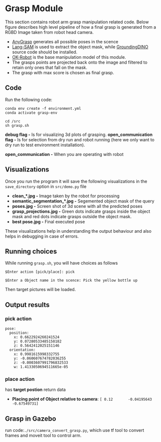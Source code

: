 # Grasp Module
This section contains robot arm grasp manipulation related code. Below figure describes high level pipeline of how a final grasp is generated from a RGBD Image taken from robot head camera.
* [AnyGrasp](https://arxiv.org/abs/2212.08333) generates all possible poses in the scence
* [Lang-SAM](https://github.com/luca-medeiros/lang-segment-anything) is used to extract the object mask, while [GroundingDINO](https://github.com/IDEA-Research/GroundingDINO) source code should be installed.
* [OK-Robot](https://github.com/ok-robot/ok-robot) is the base manipulation model of this module.
* The grasps points are projected back onto the image and filtered to retain only ones that fall on the mask.
* The grasp with max score is chosen as final grasp.


## Code
Run the following code:
```
conda env create -f environment.yml
conda activate grasp-env

cd /src
sh grasp.sh 
```
**debug flag -** Is for visualizing 3d plots of grasping.
**open_communication flag -** Is for selection from dry run and robot running (here we only want to dry run to test environment installation).

**open_communication -** When you are operating with robot

## Visualizations
Once you run the program it will save the following visualizations in the `save_directory` option in `src/demo.py` file
* **clean_*.jpg -** Image taken by the robot for processing
* **semantic_segmentation_*.jpg -** Segemented object mask of the query
* **poses.jpg -** Screen shot of 3d scene with all the predicted poses
* **grasp_projections.jpg -** Green dots indicate grasps inside the object mask and red dots indicate grasps outside the object mask.
* **best pose.jpg -** Final executed pose

These visualizations help in understanding the output behaviour and also helps in debugging in case of errors.

## Running choices
While running `grasp.sh`, you will have choices as follows

`$Enter action [pick/place]: pick`

`$Enter a Object name in the scence: Pick the yellow bottle up`

Then target pictures will be loaded.


## Output results
### pick action

```
pose: 
  position: 
    x: 0.6622924260241524
    y: 0.07280533485158182
    z: 0.5642412025151146
  orientation: 
    x: 0.9981615998332755
    y: -0.060607674782036255
    z: -0.0003607991796832533
    w: 1.4133050694511665e-05
 ```

  ### place action 
has **target postion** return data
* **Placing point of Object relative to camera**: 
```[ 0.12       -0.04195643 -0.67549731]```

## Grasp in Gazebo

run code:`./src/camera_convert_grasp.py`, which use tf tool to convert frames and moveit tool to control arm.


